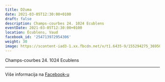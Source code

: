 ```yaml
---
title: Džuma
date: 2021-03-05T12:30:00+0100
draft: false
description: Champs-courbes 24. 1024 Ecublens
eventDate: 2021-03-05T12:30:00+0100
location: Écublens, Vaud
facebook_id: '254713972954306'
weight: 30
image: https://scontent-iad3-1.xx.fbcdn.net/v/t1.6435-9/155294275_3695079563921169_4909597834044538694_n.jpg?_nc_cat=101&ccb=1-7&_nc_sid=9e60e4&_nc_ohc=MSeptqrS4K4Q7kNvwGfgeZa&_nc_oc=AdkJcAFOG9_BAZWXcsPMTptZP2zDws8Q2Fy7sualEa8n4T8Xf0OQ8b0tmX0uCSa7EPU&_nc_zt=23&_nc_ht=scontent-iad3-1.xx&edm=ABTKTjYEAAAA&_nc_gid=j28t0F4V-IwAMjkRrKslAg&oh=00_AfUiDVTs_WDnV14Wy8b2m781evL-kImGyA7In-Zq8vmqhg&oe=68DB2FDB
---
```


Champs-courbes 24. 1024 Ecublens

---

Više informacija na [Facebook-u](https://facebook.com/events/254713972954306)